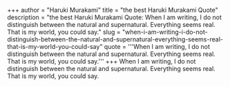 +++
author = "Haruki Murakami"
title = "the best Haruki Murakami Quote"
description = "the best Haruki Murakami Quote: When I am writing, I do not distinguish between the natural and supernatural. Everything seems real. That is my world, you could say."
slug = "when-i-am-writing-i-do-not-distinguish-between-the-natural-and-supernatural-everything-seems-real-that-is-my-world-you-could-say"
quote = '''When I am writing, I do not distinguish between the natural and supernatural. Everything seems real. That is my world, you could say.'''
+++
When I am writing, I do not distinguish between the natural and supernatural. Everything seems real. That is my world, you could say.
